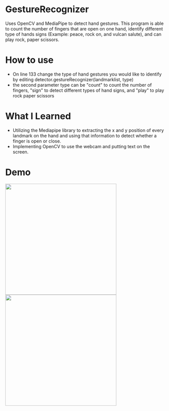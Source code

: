 # GestureRecognizer
Uses OpenCV and MediaPipe to detect hand gestures. This program is able to count the number of fingers that are open on one hand, identify different type of hands signs (Example: peace, rock on, and vulcan salute), and can play rock, paper scissors.

# How to use
- On line 133 change the type of hand gestures you would like to identify by editing detector.gestureRecognizer(landmarklist, type)
- the second parameter type can be "count" to count the number of fingers, "sign" to detect different types of hand signs, and "play" to play rock paper scissors

# What I Learned 
- Utilizing the Mediapipe library to extracting the x and y position of every landmark on the hand and using that information to detect whether a finger is open or close.
- Implementing OpenCV to use the webcam and putting text on the screen.

# Demo
<img src="gifs/sign.gif" height="350"> <img src="gifs/count.gif" height="350">
